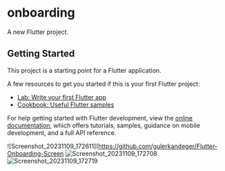 # onboarding

A new Flutter project.

## Getting Started

This project is a starting point for a Flutter application.

A few resources to get you started if this is your first Flutter project:

- [Lab: Write your first Flutter app](https://docs.flutter.dev/get-started/codelab)
- [Cookbook: Useful Flutter samples](https://docs.flutter.dev/cookbook)

For help getting started with Flutter development, view the
[online documentation](https://docs.flutter.dev/), which offers tutorials,
samples, guidance on mobile development, and a full API reference.

![Screenshot_20231109_172611](https://github.com/gulerkandeger/Flutter-Onboarding-Screen
![Screenshot_20231109_172708](https://github.com/gulerkandeger/Flutter-Onboarding-Screen/assets/77187949/6e0a8790-c9c7-4204-9d3e-8176ba168940)
![Screenshot_20231109_172719](https://github.com/gulerkandeger/Flutter-Onboarding-Screen/assets/77187949/56a3e0fd-ba0e-473b-8cea-9cf810fb0599)
